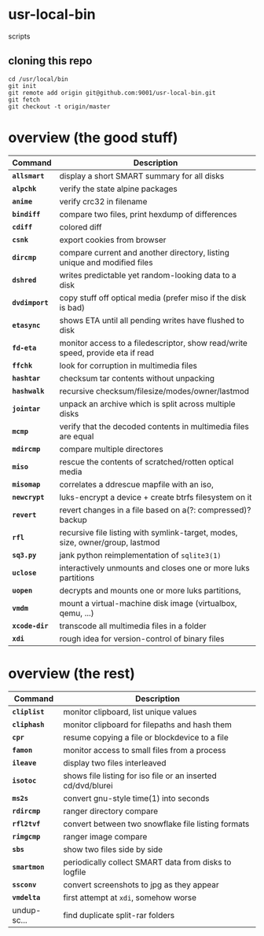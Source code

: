 # usr-local-bin
scripts

## cloning this repo
```
cd /usr/local/bin
git init
git remote add origin git@github.com:9001/usr-local-bin.git
git fetch
git checkout -t origin/master
```

# overview (the good stuff)
| Command | Description
| --- | ---
| **`allsmart`**  | display a short SMART summary for all disks
| **`alpchk`**    | verify the state alpine packages
| **`anime`**     | verify crc32 in filename
| **`bindiff`**   | compare two files, print hexdump of differences
| **`cdiff`**     | colored diff
| **`csnk`**      | export cookies from browser
| **`dircmp`**    | compare current and another directory, listing unique and modified files
| **`dshred`**    | writes predictable yet random-looking data to a disk
| **`dvdimport`** | copy stuff off optical media (prefer miso if the disk is bad)
| **`etasync`**   | shows ETA until all pending writes have flushed to disk
| **`fd-eta`**    | monitor access to a filedescriptor, show read/write speed, provide eta if read
| **`ffchk`**     | look for corruption in multimedia files
| **`hashtar`**   | checksum tar contents without unpacking
| **`hashwalk`**  | recursive checksum/filesize/modes/owner/lastmod
| **`jointar`**   | unpack an archive which is split across multiple disks
| **`mcmp`**      | verify that the decoded contents in multimedia files are equal
| **`mdircmp`**   | compare multiple directores
| **`miso`**      | rescue the contents of scratched/rotten optical media
| **`misomap`**   | correlates a ddrescue mapfile with an iso,
| **`newcrypt`**  | luks-encrypt a device + create btrfs filesystem on it
| **`revert`**    | revert changes in a file based on a(?: compressed)? backup
| **`rfl`**       | recursive file listing with symlink-target, modes, size, owner/group, lastmod
| **`sq3.py`**    | jank python reimplementation of `sqlite3(1)`
| **`uclose`**    | interactively unmounts and closes one or more luks partitions
| **`uopen`**     | decrypts and mounts one or more luks partitions,
| **`vmdm`**      | mount a virtual-machine disk image (virtualbox, qemu, ...)
| **`xcode-dir`** | transcode all multimedia files in a folder
| **`xdi`**       | rough idea for version-control of binary files

# overview (the rest)
| Command | Description
| --- | ---
| **`cliplist`**  | monitor clipboard, list unique values
| **`cliphash`**  | monitor clipboard for filepaths and hash them
| **`cpr`**       | resume copying a file or blockdevice to a file
| **`famon`**     | monitor access to small files from a process
| **`ileave`**    | display two files interleaved
| **`isotoc`**    | shows file listing for iso file or an inserted cd/dvd/blurei
| **`ms2s`**      | convert gnu-style time(1) into seconds
| **`rdircmp`**   | ranger directory compare
| **`rfl2tvf`**   | convert between two snowflake file listing formats
| **`rimgcmp`**   | ranger image compare
| **`sbs`**       | show two files side by side
| **`smartmon`**  | periodically collect SMART data from disks to logfile
| **`ssconv`**    | convert screenshots to jpg as they appear
| **`vmdelta`**   | first attempt at `xdi`, somehow worse
| undup-sc...     | find duplicate split-rar folders
